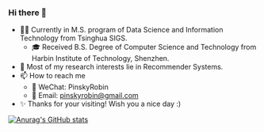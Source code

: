 ### Hi there 👋

- 🧑‍🎓 Currently in M.S. program of Data Science and Information Technology from Tsinghua SIGS.
  - 🎓 Received B.S. Degree of Computer Science and Technology from Harbin Institute of Technology, Shenzhen.
- 🌱 Most of my research interests lie in Recommender Systems.
- 📫 How to reach me
  - 💬 WeChat: PinskyRobin
  - 📮 Email: pinskyrobin@gmail.com
- ✨ Thanks for your visiting! Wish you a nice day :)
    
[![Anurag's GitHub stats](https://github-readme-stats.vercel.app/api?username=pinskyrobin&show_icons=true)](https://github.com/anuraghazra/github-readme-stats)
